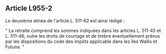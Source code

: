 Article L955-2
----
Le deuxième alinéa de l'article L. 511-62 est ainsi rédigé :

" La retraite comprend les sommes indiquées dans les articles L. 511-45 et L.
511-46, outre les droits de courtage et de timbre éventuellement prévus par les
dispositions du code des impôts applicable dans les îles Wallis et Futuna. "
